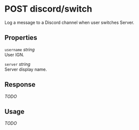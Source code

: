 # <span class="badge badge-light">POST</span> <span class="badge badge-light">discord/switch</span>


Log a message to a Discord channel when user switches Server.

## Properties

`username` *string*  
User IGN.

`server` *string*  
Server display name.


## Response

*TODO*

## Usage

*TODO*

